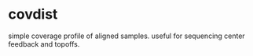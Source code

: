 # covdist
simple coverage profile of aligned samples. useful for sequencing center feedback and topoffs.
